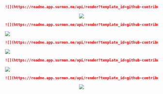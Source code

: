 ```markdown
![](https://readme.app.surmon.me/api/render?template_id=github-contributions-calendar&props.username=<github_username>)
```

<p align="center">
  <img src="https://readme.app.surmon.me/api/render?template_id=github-contributions-calendar&props.username=surmon-china&props.size=15&svg.width=1012&svg.height=130">
</p>

```markdown
![](https://readme.app.surmon.me/api/render?template_id=github-contributions-calendar&props.username=<github_username>&props.size=8)
```

<img src="https://readme.app.surmon.me/api/render?template_id=github-contributions-calendar&props.username=surmon-china&props.size=8&svg.width=1012&svg.height=90">

```markdown
![](https://readme.app.surmon.me/api/render?template_id=github-contributions-calendar&props.username=<github_username>&props.size=4&props.gap=6)
```

<img src="https://readme.app.surmon.me/api/render?template_id=github-contributions-calendar&props.username=surmon-china&props.size=4&props.gap=6&svg.width=1012&svg.height=80">

```markdown
![](https://readme.app.surmon.me/api/render?template_id=github-contributions-calendar&props.username=<github_username>&props.size=6&props.gap=12)
```

<img src="https://readme.app.surmon.me/api/render?template_id=github-contributions-calendar&props.username=surmon-china&props.size=6&props.gap=12&svg.width=1012&svg.height=80">

```markdown
![](https://readme.app.surmon.me/api/render?template_id=github-contributions-calendar&props.username=<github_username>&props.size=14&props.animation=true)
```

<p align="center">
  <img src="https://readme.app.surmon.me/api/render?template_id=github-contributions-calendar&props.username=surmon-china&props.size=14&props.animation=true&svg.width=1012&svg.height=130">
</p>
